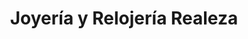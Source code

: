 ---
title: "Joyería y Relojería Realeza"
url: /san-vicente/joyeria-y-relojeria-realeza/
shop: Schmuck
---